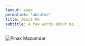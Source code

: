 ```yaml
---
layout: page
permalink: "aboutme"
title: About Me
subtitle: A few words about me... 
---
```


![Pinak Mazumdar](/img/myphoto.png)




